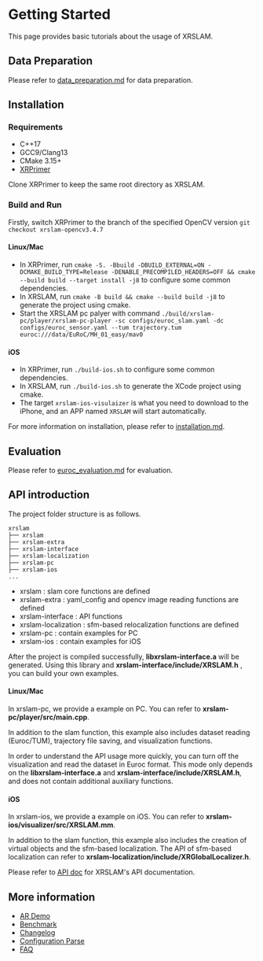 # Getting Started

This page provides basic tutorials about the usage of XRSLAM.

## Data Preparation

Please refer to [data_preparation.md](./dataset_preparation.md) for data preparation.

## Installation

### Requirements

* C++17
* GCC9/Clang13
* CMake 3.15+
* [XRPrimer](https://github.com/openxrlab/xrprimer)

Clone XRPrimer to keep the same root directory as XRSLAM.

### Build and Run

Firstly, switch XRPrimer to the branch of the specified OpenCV version `git checkout xrslam-opencv3.4.7`

#### Linux/Mac

- In XRPrimer, run `cmake -S. -Bbuild -DBUILD_EXTERNAL=ON -DCMAKE_BUILD_TYPE=Release -DENABLE_PRECOMPILED_HEADERS=OFF && cmake --build build --target install -j8` to configure some common dependencies.
- In XRSLAM, run `cmake -B build && cmake --build build -j8` to generate the project using cmake.
- Start the XRSLAM pc palyer  with command  `./build/xrslam-pc/player/xrslam-pc-player -sc configs/euroc_slam.yaml -dc configs/euroc_sensor.yaml --tum trajectory.tum euroc:///data/EuRoC/MH_01_easy/mav0`

#### iOS

- In XRPrimer, run `./build-ios.sh` to configure some common dependencies.
- In XRSLAM, run `./build-ios.sh` to generate the XCode project using cmake.
- The target `xrslam-ios-visulaizer` is what you need to download to the iPhone, and an APP named `XRSLAM` will start automatically.

For more information on installation, please refer to [installation.md](./installation.md).

## Evaluation

Please refer to [euroc_evaluation.md](./tutorials/euroc_evaluation.md) for evaluation.

## API introduction

The project folder structure  is as follows. 

```
xrslam
├── xrslam
├── xrslam-extra
├── xrslam-interface
├── xrslam-localization
├── xrslam-pc
├── xrslam-ios
...
```

+ xrslam : slam core functions are defined
+ xrslam-extra :  yaml_config and opencv image reading functions are defined
+ xrslam-interface : API functions
+ xrslam-localization : sfm-based relocalization functions are defined
+ xrslam-pc : contain examples for PC
+ xrslam-ios : contain examples for iOS

After the project is compiled successfully,  **libxrslam-interface.a**  will be generated. Using this library and **xrslam-interface/include/XRSLAM.h** , you can build your own examples.

#### Linux/Mac

In xrslam-pc, we provide a  example on PC. You can refer to **xrslam-pc/player/src/main.cpp**.

In addition to the slam function, this example also includes dataset reading (Euroc/TUM), trajectory file saving, and visualization functions.

In order to understand the API usage more quickly, you can turn off the visualization and read the dataset in Euroc format. This mode only depends on the **libxrslam-interface.a** and **xrslam-interface/include/XRSLAM.h**, and does not contain additional auxiliary functions.

#### iOS

In xrslam-ios, we provide a  example on iOS. You can refer to **xrslam-ios/visualizer/src/XRSLAM.mm**.

In addition to the slam function, this example also includes the creation of virtual objects and the sfm-based localization. The API of sfm-based localization can refer to **xrslam-localization/include/XRGlobalLocalizer.h**.

Please refer to [API doc](https://xrslam.readthedocs.io/en/latest/cpp_api/index.html) for XRSLAM's API documentation.

## More information

* [AR Demo](./tutorials/app_intro.md)
* [Benchmark](./benchmark.md)
* [Changelog](./changelog.md)
* [Configuration Parse](./config_parse.md)
* [FAQ](./faq.md)
